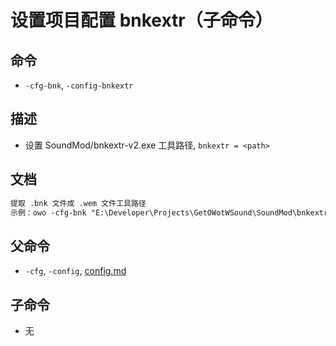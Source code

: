 # 设置项目配置 bnkextr（子命令）

## 命令
- `-cfg-bnk`, `-config-bnkextr`

## 描述
- 设置 SoundMod/bnkextr-v2.exe 工具路径, `bnkextr = <path>`

## 文档
```txt
提取 .bnk 文件成 .wem 文件工具路径
示例：owo -cfg-bnk "E:\Developer\Projects\GetOWotWSound\SoundMod\bnkextr-v2.exe" 
```
## 父命令
- `-cfg`, `-config`, [config.md](config.md)

## 子命令
- 无